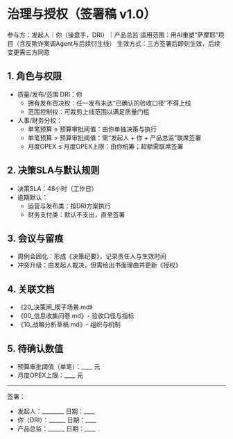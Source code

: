 # 治理与授权（签署稿 v1.0）

参与方：发起人｜你（操盘手，DRI）｜产品总监
适用范围：用AI重塑“萨摩耶”项目（含反欺诈案调Agent与后续衍生线）
生效方式：三方签署后即刻生效，后续变更需三方同意

## 1. 角色与权限
- 质量/发布/范围 DRI：你
  - 拥有发布否决权：任一发布未达“已确认的验收口径”不得上线
  - 范围控制权：可裁剪上线范围以满足质量门槛
- 人事/财务分权：
  - 单笔预算 ≤ 预算审批阈值：由你单独决策与执行
  - 单笔预算 > 预算审批阈值：需“发起人 + 你 + 产品总监”联席签署
  - 月度OPEX ≤ 月度OPEX上限：由你统筹；超额需联席签署

## 2. 决策SLA与默认规则
- 决策SLA：48小时（工作日）
- 逾期默认：
  - 运营与发布类：按DRI方案执行
  - 财务支付类：默认不支出，直至签署

## 3. 会议与留痕
- 周例会固化：形成《决策纪要》，记录责任人与生效时间
- 冲突升级：由发起人裁决，但需给出书面理由并更新《授权》

## 4. 关联文档
- 《20_决策闸_楔子场景.md》
- 《00_信息收集问卷.md》- 验收口径与指标
- 《10_战略分析草稿.md》- 组织与机制

## 5. 待确认数值
- 预算审批阈值（单笔）：____ 元
- 月度OPEX上限：____ 元

---
签署：
- 发起人：________ 日期：____
- 你（DRI）：______ 日期：____
- 产品总监：______ 日期：____
